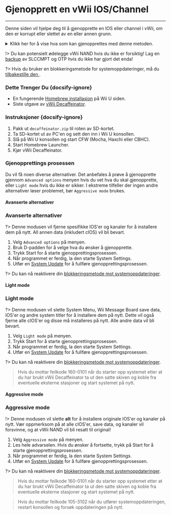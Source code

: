 # Gjenopprett en vWii IOS/Channel
---
Denne siden vil hjelpe deg til å gjenopprette en IOS eller channel i vWii, om den er korrupt eller slettet av en eller annen grunn.

<details>
<summary>Klikk her for å vise hva som kan gjenopprettes med denne metoden.</summary>

- Wii Menu Manual
- vWii System Channel
- Region Select
- System Menu
- Mii Channel
- Wii U Menu
- Wii Shop Channel
- IOS 9
- IOS 12
- IOS 13
- IOS 14
- IOS 15
- IOS 17
- IOS 21
- IOS 22
- IOS 28
- IOS 31
- IOS 33
- IOS 34
- IOS 35
- IOS 36
- IOS 37
- IOS 38
- IOS 41
- IOS 43
- IOS 45
- IOS 46
- IOS 48
- IOS 53
- IOS 55
- IOS 56
- IOS 57
- IOS 58
- IOS 59
- IOS 62
- IOS 80
- BC-NAND
- BC-WFS

</details>

!> Du kan potensielt ødelegge vWii NAND hvis du ikke er forsiktig! Lag en [backup](mocha/online-exploit/nand-backup) av SLCCMPT og OTP hvis du ikke har gjort det enda!

?> Hvis du bruker en blokkeringsmetode for systemoppdateringer, må du [tilbakestille den ](unblock-updates).

### Dette Trenger Du {docsify-ignore}

- En fungerende [Homebrew installasjon](introduction) på Wii U siden.
- Siste utgave av [vWii Decaffeinator](https://github.com/GaryOderNichts/vWii-Decaffeinator/releases).

### Instruksjoner {docsify-ignore}

1. Pakk ut `decaffeinator.zip` til roten av SD-kortet.
1. Ta SD-kortet ut av PC'en og sett den inn i Wii U konsollen.
1. Slå på Wii U konsollen og start CFW (Mocha, Haxchi eller CBHC).
1. Start Homebrew Launcher.
1. Kjør vWii Decaffeinator.

### Gjenopprettings prosessen

Du vil få noen diverse alternativer. Det anbefales å prøve å gjenopprette gjennom `Advanced options` menyen hvis du vet hva du skal gjenopprette, eller `Light mode` hvis du ikke er sikker. I ekstreme tilfeller der ingen andre alternativer løser problemet, bør `Aggressive mode` brukes.

<!-- tabs:start -->

#### **Avanserte alternativer**

### Avanserte alternativer

?> Denne modusen vil fjerne spesifikke IOS'er og kanaler for å installere dem på nytt. All annen data (inkludert cIOS) vil bli bevart.

1. Velg `Advanced options` på menyen.
1. Bruk D-padden for å velge hva du ønsker å gjenopprette.
1. Trykk Start for å starte gjenopprettingsprosessen.
1. Når programmet er ferdig, la den starte System Settings.
1. Utfør en [System Update](https://en-americas-support.nintendo.com/app/answers/detail/a_id/1136/~/how-to-perform-a-system-update) for å fullføre gjenopprettingsprosessen.

?> Du kan nå reaktivere din [blokkeringsmetode mot systemoppdateringer](block-updates).

#### **Light mode**

### Light mode

?> Denne modusen vil slette System Menu, Wii Message Board save data, IOS'er og andre system titler for å installere dem på nytt. Dette vil også fjerne alle cIOS'er og disse må installeres på nytt. Alle andre data vil bli bevart.

1. Velg `Light mode` på menyen.
1. Trykk Start for å starte gjenopprettingsprosessen.
1. Når programmet er ferdig, la den starte System Settings.
1. Utfør en [System Update](https://en-americas-support.nintendo.com/app/answers/detail/a_id/1136/~/how-to-perform-a-system-update) for å fullføre gjenopprettingsprosessen.

?> Du kan nå reaktivere din [blokkeringsmetode mot systemoppdateringer](block-updates).

> Hvis du mottar feilkode 160-0101 når du starter opp systemet etter at du har brukt vWii Decaffeinator ta ut den satte skiven og koble fra eventuelle eksterne stasjoner og start systemet på nytt.

#### **Aggressive mode**

### Aggressive mode

!> Denne modusen vil slette **alt** for å installere originale IOS'er og kanaler på nytt. Vær oppmerksom på at alle cIOS'er, save data, og kanaler vil forsvinne, og at vWii NAND vil bli resatt til original!

1. Velg `Aggressive mode` på menyen.
1. Les hele advarselen. Hvis du ønsker å fortsette, trykk på Start for å starte gjenopprettingsprosessen.
1. Når programmet er ferdig, la den starte System Settings.
1. Utfør en [System Update](https://en-americas-support.nintendo.com/app/answers/detail/a_id/1136/~/how-to-perform-a-system-update) for å fullføre gjenopprettingsprosessen.

?> Du kan nå reaktivere din [blokkeringsmetode mot systemoppdateringer](block-updates).

> Hvis du mottar feilkode 160-0101 når du starter opp systemet etter at du har brukt vWii Decaffeinator ta ut den satte skiven og koble fra eventuelle eksterne stasjoner og start systemet på nytt.

<!-- tabs:end -->

> Hvis du mottar feilkode 105-3102 når du utfører systemoppdateringen, restart konsollen og forsøk oppdateringen på nytt.